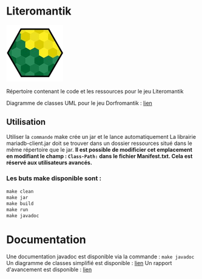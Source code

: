 # Literomantik

![Logo](./resources/images/favicon.png)

Répertoire contenant le code et les ressources pour le jeu Literomantik

Diagramme de classes UML pour le jeu Dorfromantik : [lien](./resources/Diagrams.mdj)

## Utilisation

Utiliser la `commande` make crée un jar et le lance automatiquement
La librairie mariadb-client.jar doit se trouver dans un dossier ressources situé dans le même répertoire que le jar.
**Il est possible de modificier cet emplacement en modifiant le champ : `Class-Path:` dans le fichier Manifest.txt. Cela est réservé aux utilisateurs avancés.**

### Les buts make disponible sont : 

```
make clean
make jar
make build
make run
make javadoc
```

# Documentation

Une documentation javadoc est disponible via la commande : `make javadoc`
Un diagramme de classes simplifié est disponible : [lien](./resources/Diagrams.mdj)
Un rapport d'avancement est disponible : [lien](./resources/Rapport.pdf)


